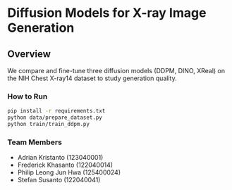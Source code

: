 # Diffusion Models for X-ray Image Generation

## Overview
We compare and fine-tune three diffusion models (DDPM, DINO, XReal) on the NIH Chest X-ray14 dataset to study generation quality.


### How to Run
```bash
pip install -r requirements.txt
python data/prepare_dataset.py
python train/train_ddpm.py
```

### Team Members
- Adrian Kristanto (123040001)
- Frederick Khasanto (122040014)
- Philip Leong Jun Hwa (125400024)
- Stefan Susanto (122040041)